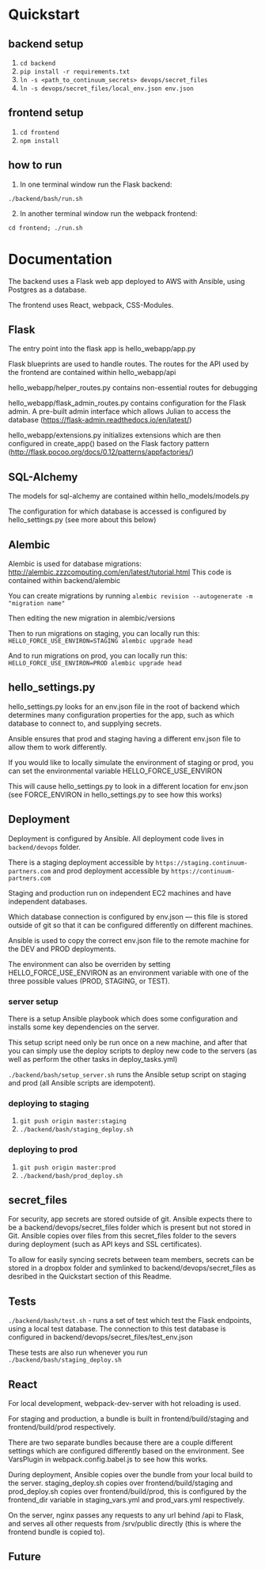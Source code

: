 # Quickstart

## backend setup

1. `cd backend`
2. `pip install -r requirements.txt`
3. `ln -s <path_to_continuum_secrets> devops/secret_files`
4. `ln -s devops/secret_files/local_env.json env.json`

## frontend setup

1. `cd frontend`
2. `npm install`


## how to run

1. In one terminal window run the Flask backend:

`./backend/bash/run.sh`


2. In another terminal window run the webpack frontend:

`cd frontend; ./run.sh`


# Documentation

The backend uses a Flask web app deployed to AWS with Ansible, using Postgres as a database.

The frontend uses React, webpack, CSS-Modules. 

## Flask

The entry point into the flask app is hello_webapp/app.py

Flask blueprints are used to handle routes. The routes for the API used by the frontend are contained within
 hello_webapp/api

hello_webapp/helper_routes.py contains non-essential routes for debugging 

hello_webapp/flask_admin_routes.py contains configuration for the Flask admin. A pre-built admin interface which allows Julian to access the database (https://flask-admin.readthedocs.io/en/latest/)

hello_webapp/extensions.py initializes extensions which are then configured in create_app() based on the Flask factory pattern (http://flask.pocoo.org/docs/0.12/patterns/appfactories/)

## SQL-Alchemy

The models for sql-alchemy are contained within hello_models/models.py

The configuration for which database is accessed is configured by hello_settings.py (see more about this below)


## Alembic

Alembic is used for database migrations: http://alembic.zzzcomputing.com/en/latest/tutorial.html
This code is contained within backend/alembic

You can create migrations by running `alembic revision --autogenerate -m "migration name"`

Then editing the new migration in alembic/versions

Then to run migrations on staging, you can locally run this:
`HELLO_FORCE_USE_ENVIRON=STAGING alembic upgrade head`

And to run migrations on prod, you can locally run this:
`HELLO_FORCE_USE_ENVIRON=PROD alembic upgrade head`


## hello_settings.py

hello_settings.py looks for an env.json file in the root of backend which determines many configuration properties for the app, such as which database to connect to, and supplying secrets. 

Ansible ensures that prod and staging having a different env.json file to allow them to work differently.

If you would like to locally simulate the environment of staging or prod, you can set the environmental variable HELLO_FORCE_USE_ENVIRON

This will cause hello_settings.py to look in a different location for env.json (see FORCE_ENVIRON in hello_settings.py to see how this works)


## Deployment

Deployment is configured by Ansible. All deployment code lives in `backend/devops` folder.

There is a staging deployment accessible by `https://staging.continuum-partners.com` 
and prod deployment accessible by `https://continuum-partners.com` 

Staging and production run on independent EC2 machines and have independent databases.

Which database connection is configured by env.json &mdash; this file is stored outside of git so that it can be configured differently on different machines. 

Ansible is used to copy the correct env.json file to the remote machine for the DEV and PROD deployments.

The environment can also be overriden by setting HELLO_FORCE_USE_ENVIRON as an environment variable with one of the three possible values (PROD, STAGING, or TEST).

### server setup

There is a setup Ansible playbook which does some configuration and installs some key dependencies on the server.

This setup script need only be run once on a new machine, and after that you can simply use the deploy scripts to deploy new code to the servers (as well as perform the other tasks in deploy_tasks.yml)

`./backend/bash/setup_server.sh` runs the Ansible setup script on staging and prod (all Ansible scripts are idempotent).

### deploying to staging

1. `git push origin master:staging`
2. `./backend/bash/staging_deploy.sh`

### deploying to prod

1. `git push origin master:prod`
2. `./backend/bash/prod_deploy.sh`


## secret_files

For security, app secrets are stored outside of git. Ansible expects there to be a backend/devops/secret_files folder which is present but not stored in Git. 
Ansible copies over files from this secret_files folder to the severs during deployment (such as API keys and SSL certificates).

To allow for easily syncing secrets between team members, secrets can be stored in a dropbox folder and symlinked to backend/devops/secret_files as desribed in the Quickstart section of this Readme.

## Tests

`./backend/bash/test.sh` - runs a set of test which test the Flask endpoints, using a local test database. 
The connection to this test database is configured in backend/devops/secret_files/test_env.json

These tests are also run whenever you run `./backend/bash/staging_deploy.sh`

## React 

For local development, webpack-dev-server with hot reloading is used.

For staging and production, a bundle is built in frontend/build/staging and frontend/build/prod respectively. 

There are two separate bundles because there are a couple different settings which are configured differently based on the environment. See VarsPlugin in webpack.config.babel.js to see how this works. 

During deployment, Ansible copies over the bundle from your local build to the server.
staging_deploy.sh copies over frontend/build/staging and prod_deploy.sh copies over frontend/build/prod, this is configured by the frontend_dir variable in staging_vars.yml and prod_vars.yml respectively. 

On the server, nginx passes any requests to any url behind /api to Flask,
and serves all other requests from /srv/public directly (this is where the frontend bundle is copied to).

## Future
